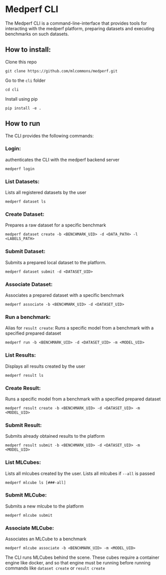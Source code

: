 # Medperf CLI
The Medperf CLI is a command-line-interface that provides tools for interacting with the medperf platform, preparing datasets and executing benchmarks on such datasets.

## How to install:
Clone this repo

```
git clone https://github.com/mlcommons/medperf.git
```

Go to the `cli` folder

```
cd cli
```

Install using pip

```
pip install -e .
```

## How to run
The CLI provides the following commands:

### Login: 

authenticates the CLI with the medperf backend server

```
medperf login
```

### List Datasets: 

Lists all registered datasets by the user
  
```
medperf dataset ls
```

### Create Dataset: 

Prepares a raw dataset for a specific benchmark

```
medperf dataset create -b <BENCHMARK_UID> -d <DATA_PATH> -l <LABELS_PATH>
```

### Submit Dataset: 

Submits a prepared local dataset to the platform.
  
```
medperf dataset submit -d <DATASET_UID> 
```

### Associate Dataset: 

Associates a prepared dataset with a specific benchmark
  
```
medperf associate -b <BENCHMARK_UID> -d <DATASET_UID>
```

### Run a benchmark: 
Alias for `result create`: Runs a specific model from a benchmark with a specified prepared dataset
  
```
medperf run -b <BENCHMARK_UID> -d <DATASET_UID> -m <MODEL_UID>
```

### List Results: 

Displays all results created by the user
  
```
medperf result ls
```

### Create Result: 

Runs a specific model from a benchmark with a specified prepared dataset
  
```
medperf result create -b <BENCHMARK_UID> -d <DATASET_UID> -m <MODEL_UID>
```

### Submit Result: 

Submits already obtained results to the platform
  
```
medperf result submit -b <BENCHMARK_UID> -d <DATASET_UID> -m <MODEL_UID>
```

### List MLCubes: 

Lists all mlcubes created by the user. Lists all mlcubes if `--all` is passed
  
```
medperf mlcube ls [###-all]
``` 

### Submit MLCube: 

Submits a new mlcube to the platform
  
```
medperf mlcube submit
```   

### Associate MLCube: 

Associates an MLCube to a benchmark

```
medperf mlcube associate -b <BENCHMARK_UID> -m <MODEL_UID>
``` 

The CLI runs MLCubes behind the scene. These cubes require a container engine like docker, and so that engine must be running before running commands like `dataset create` or `result create`